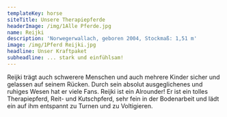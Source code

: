 ```yaml
---
templateKey: horse
siteTitle: Unsere Therapiepferde
headerImage: /img/1Alle Pferde.jpg
name: Reijki
description: 'Norwegerwallach, geboren 2004, Stockmaß: 1,51 m'
image: /img/1Pferd Reijki.jpg
headline: Unser Kraftpaket
subheadline: ... stark und einfühlsam!
---
```

Reijki trägt auch schwerere Menschen und auch mehrere Kinder sicher und gelassen auf seinem Rücken. Durch sein absolut ausgeglichenes und ruhiges Wesen hat er viele Fans. Reijki ist ein Alrounder! Er ist ein tolles Therapiepferd, Reit- und Kutschpferd, sehr fein in der Bodenarbeit und lädt ein auf ihm entspannt zu Turnen und zu Voltigieren.

